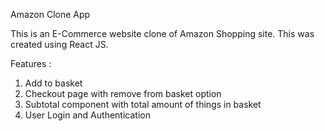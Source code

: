 Amazon Clone App

This is an E-Commerce website clone of Amazon Shopping site. This was created using React JS.

Features :

1. Add to basket
2. Checkout page with remove from basket option
3. Subtotal component with total amount of things in basket
4. User Login and Authentication
